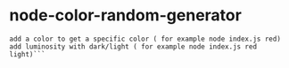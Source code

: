 # node-color-random-generator
``` build random colored blocks with hex# in them
add a color to get a specific color ( for example node index.js red)
add luminosity with dark/light ( for example node index.js red light)```
